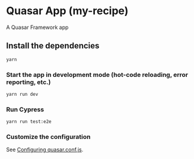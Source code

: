 # Quasar App (my-recipe)

A Quasar Framework app

## Install the dependencies
```bash
yarn
```

### Start the app in development mode (hot-code reloading, error reporting, etc.)
```bash
yarn run dev
```


### Run Cypress
```bash
yarn run test:e2e
```

### Customize the configuration
See [Configuring quasar.conf.js](https://quasar.dev/quasar-cli/quasar-conf-js).
